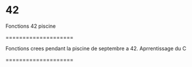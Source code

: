 42
==

Fonctions 42 piscine

====================

Fonctions crees pendant la piscine de septembre a 42. Aprrentissage du C

====================
